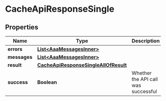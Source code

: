 

# CacheApiResponseSingle


## Properties

| Name | Type | Description | Notes |
|------------ | ------------- | ------------- | -------------|
|**errors** | [**List&lt;AaaMessagesInner&gt;**](AaaMessagesInner.md) |  |  |
|**messages** | [**List&lt;AaaMessagesInner&gt;**](AaaMessagesInner.md) |  |  |
|**result** | [**CacheApiResponseSingleAllOfResult**](CacheApiResponseSingleAllOfResult.md) |  |  |
|**success** | **Boolean** | Whether the API call was successful |  |



